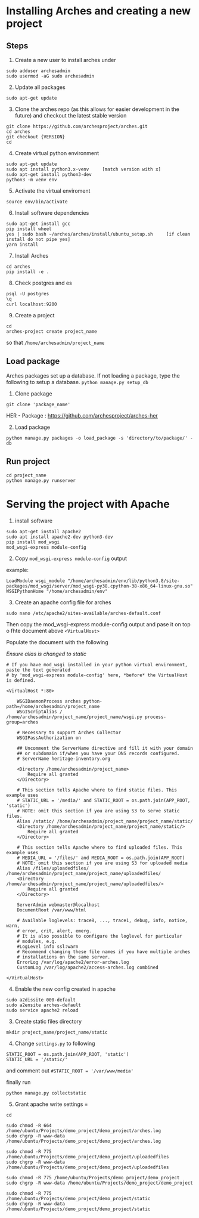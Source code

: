 # Installing Arches and creating a new project 

## Steps
1. Create a new user to install arches under 

```
sudo adduser archesadmin
sudo usermod -aG sudo archesadmin
```

2. Update all packages

```
sudo apt-get update
```

3. Clone the arches repo (as this allows for easier development in the future) and checkout the latest stable version
```
git clone https://github.com/archesproject/arches.git
cd arches 
git checkout {VERSION}
cd
```

4.  Create virtual python environment 
```
sudo apt-get update
sudo apt install python3.x-venv     [match version with x]
sudo apt-get install python3-dev
python3 -m venv env
```

5. Activate the virtual enviroment

```
source env/bin/activate
```

6. Install software dependencies 
```
sudo apt-get install gcc
pip install wheel
yes | sudo bash ~/arches/arches/install/ubuntu_setup.sh     [if clean install do not pipe yes]
yarn install
```

7. Install Arches
```
cd arches
pip install -e .
```

8. Check postgres and es
```
psql -U postgres
\q 
curl localhost:9200
```

9. Create a project
```
cd
arches-project create project_name
```
so that `/home/archesadmin/project_name`

## Load package

Arches packages set up a database.
If not loading a package, type the following to setup a database. `python manage.py setup_db`

1. Clone package
```
git clone 'package_name' 
```
HER - Package : https://github.com/archesproject/arches-her

2. Load package
```
python manage.py packages -o load_package -s 'directory/to/package/' -db
```


## Run project

```
cd project_name
python manage.py runserver
```

# Serving the project with Apache

1. install software
```
sudo apt-get install apache2
sudo apt install apache2-dev python3-dev
pip install mod_wsgi
mod_wsgi-express module-config
```
2. Copy `mod_wsgi-express module-config` output

example: 
```
LoadModule wsgi_module "/home/archesadmin/env/lib/python3.8/site-packages/mod_wsgi/server/mod_wsgi-py38.cpython-38-x86_64-linux-gnu.so"
WSGIPythonHome "/home/archesadmin/env"
```

3. Create an apache config file for arches

```
sudo nano /etc/apache2/sites-available/arches-default.conf 
```
Then copy the mod_wsgi-express module-config output and pase it on top o fhte document above `<VirtualHost>`

Populate the document with the following

_Ensure alias is changed to static_

```
# If you have mod_wsgi installed in your python virtual environment, paste the text generated
# by 'mod_wsgi-express module-config' here, *before* the VirtualHost is defined.

<VirtualHost *:80>

    WSGIDaemonProcess arches python-path=/home/archesadmin/project_name
    WSGIScriptAlias / /home/archesadmin/project_name/project_name/wsgi.py process-group=arches

    # Necessary to support Arches Collector
    WSGIPassAuthorization on

    ## Uncomment the ServerName directive and fill it with your domain
    ## or subdomain if/when you have your DNS records configured.
    # ServerName heritage-inventory.org

    <Directory /home/archesadmin/project_name>
        Require all granted
    </Directory>

    # This section tells Apache where to find static files. This example uses
    # STATIC_URL = '/media/' and STATIC_ROOT = os.path.join(APP_ROOT, 'static')
    # NOTE: omit this section if you are using S3 to serve static files.
    Alias /static/ /home/archesadmin/project_name/project_name/static/
    <Directory /home/archesadmin/project_name/project_name/static/>
        Require all granted
    </Directory>

    # This section tells Apache where to find uploaded files. This example uses
    # MEDIA_URL = '/files/' and MEDIA_ROOT = os.path.join(APP_ROOT)
    # NOTE: omit this section if you are using S3 for uploaded media
    Alias /files/uploadedfiles/ /home/archesadmin/project_name/project_name/uploadedfiles/
    <Directory /home/archesadmin/project_name/project_name/uploadedfiles/>
        Require all granted
    </Directory>

    ServerAdmin webmaster@localhost
    DocumentRoot /var/www/html

    # Available loglevels: trace8, ..., trace1, debug, info, notice, warn,
    # error, crit, alert, emerg.
    # It is also possible to configure the loglevel for particular
    # modules, e.g.
    #LogLevel info ssl:warn
    # Recommend changing these file names if you have multiple arches
    # installations on the same server.
    ErrorLog /var/log/apache2/error-arches.log
    CustomLog /var/log/apache2/access-arches.log combined

</VirtualHost>
```

4. Enable the new config created in apache
```
sudo a2dissite 000-default
sudo a2ensite arches-default
sudo service apache2 reload
```

3. Create static files directory 
```
mkdir project_name/project_name/static
```

4. Change `settings.py` to following 
```
STATIC_ROOT = os.path.join(APP_ROOT, 'static')
STATIC_URL = '/static/'
```
and comment out `#STATIC_ROOT = '/var/www/media'`


finally run
```
python manage.py collectstatic
```

5. Grant apache write settings =
```
cd
```
```
sudo chmod -R 664 /home/ubuntu/Projects/demo_project/demo_project/arches.log
sudo chgrp -R www-data /home/ubuntu/Projects/demo_project/demo_project/arches.log
```
```
sudo chmod -R 775 /home/ubuntu/Projects/demo_project/demo_project/uploadedfiles
sudo chgrp -R www-data /home/ubuntu/Projects/demo_project/demo_project/uploadedfiles
```
```
sudo chmod -R 775 /home/ubuntu/Projects/demo_project/demo_project
sudo chgrp -R www-data /home/ubuntu/Projects/demo_project/demo_project
```
```
sudo chmod -R 775 /home/ubuntu/Projects/demo_project/demo_project/static
sudo chgrp -R www-data /home/ubuntu/Projects/demo_project/demo_project/static
```
